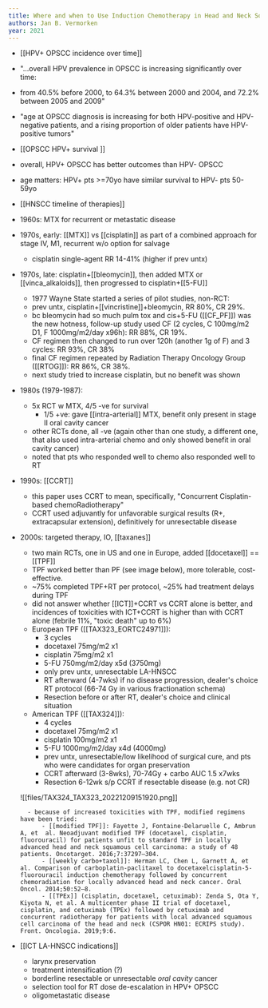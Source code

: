 ```yaml
---
title: Where and when to Use Induction Chemotherapy in Head and Neck Squamous Cell Cancer
authors: Jan B. Vermorken
year: 2021
---
```


- [[HPV+ OPSCC incidence over time]]
- "...overall HPV prevalence in OPSCC is increasing significantly over time: 
- from 40.5% before 2000, 
	to 64.3% between 2000 and 2004, 
	and 72.2% between 2005 and 2009"
- "age at OPSCC diagnosis is increasing for both HPV-positive and HPV-negative patients, and a rising proportion of older patients have HPV-positive tumors"

- [[OPSCC HPV+ survival ]]
- overall, HPV+ OPSCC has better outcomes than HPV- OPSCC
- age matters: HPV+ pts >=70yo have similar survival to HPV- pts 50-59yo

- [[HNSCC timeline of therapies]]
- 1960s: MTX for recurrent or metastatic disease
- 1970s, early: [[MTX]] vs [[cisplatin]] as part of a combined approach for stage IV, M1, recurrent w/o option for salvage
	- cisplatin single-agent RR 14-41% (higher if prev untx)
- 1970s, late: cisplatin+[[bleomycin]], then added MTX or [[vinca_alkaloids]], then progressed to cisplatin+[[5-FU]]
	- 1977 Wayne State started a series of pilot studies, non-RCT:
	- prev untx, cisplatin+[[vincristine]]+bleomycin, RR 80%, CR 29%. 
	- bc bleomycin had so much pulm tox and cis+5-FU ([[CF_PF]]) was the new hotness, follow-up study used CF (2 cycles, C 100mg/m2 D1, F 1000mg/m2/day x96h): RR 88%, CR 19%.
	- CF regimen then changed to run over 120h (another 1g of F) and 3 cycles: RR 93%, CR 38%
	- final CF regimen repeated by Radiation Therapy Oncology Group ([[RTOG]]): RR 86%, CR 38%.
	- next study tried to increase cisplatin, but no benefit was shown
- 1980s (1979-1987): 
	- 5x RCT w MTX, 4/5 -ve for survival
		- 1/5 +ve: gave [[intra-arterial]] MTX, benefit only present in stage II oral cavity cancer
	- other RCTs done, all -ve (again other than one study, a different one, that also used intra-arterial chemo and only showed benefit in oral cavity cancer)
	- noted that pts who responded well to chemo also responded well to RT
- 1990s: [[CCRT]]
	- this paper uses CCRT to mean, specifically, "Concurrent Cisplatin-based chemoRadiotherapy"
	- CCRT used adjuvantly for unfavorable surgical results (R+, extracapsular extension), definitively for unresectable disease
- 2000s: targeted therapy, IO, [[taxanes]]
	- two main RCTs, one in US and one in Europe, added [[docetaxel]] == [[TPF]]
	- TPF worked better than PF (see image below), more tolerable, cost-effective. 
	- ~75% completed TPF+RT per protocol, ~25% had treatment delays during TPF
	- did not answer whether [[ICT]]+CCRT vs CCRT alone is better, and incidences of toxicities with ICT+CCRT is higher than with CCRT alone (febrile 11%, "toxic death" up to 6%)
	- European TPF ([[TAX323_EORTC24971]]): 
		- 3 cycles
		- docetaxel 75mg/m2 x1
		- cisplatin 75mg/m2 x1
		- 5-FU 750mg/m2/day x5d (3750mg)
		- only prev untx, unresectable LA-HNSCC
		- RT afterward (4-7wks) if no disease progression, dealer's choice RT protocol (66-74 Gy in various fractionation schema)
		- Resection before or after RT, dealer's choice and clinical situation
	- American TPF ([[TAX324]]): 
		- 4 cycles
		- docetaxel 75mg/m2 x1
		- cisplatin 100mg/m2 x1
		- 5-FU 1000mg/m2/day x4d (4000mg)
		- prev untx, unresectable/low likelihood of surgical cure, and pts who were candidates for organ preservation
		- CCRT afterward (3-8wks), 70-74Gy + carbo AUC 1.5 x7wks
		- Resection 6-12wk s/p CCRT if resectable disease (e.g. not CR)

	![[files/TAX324_TAX323_20221209151920.png]]

		- because of increased toxicities with TPF, modified regimens have been tried:
			- [[modified TPF]]: Fayette J, Fontaine-Delaruelle C, Ambrun A, et  al. Neoadjuvant modified TPF (docetaxel, cisplatin, fluorouracil) for patients unfit to standard TPF in locally advanced head and neck squamous cell carcinoma: a study of 48 patients. Oncotarget. 2016;7:37297–304.
			- [[weekly carbo+taxol]]: Herman LC, Chen L, Garnett A, et  al. Comparison of carboplatin-paclitaxel to docetaxelcisplatin-5-fluorouracil induction chemotherapy followed by concurrent chemoradiation for locally advanced head and neck cancer. Oral Oncol. 2014;50:52–8.
			- [[TPEx]] (cisplatin, docetaxel, cetuximab): Zenda S, Ota Y, Kiyota N, et al. A multicenter phase II trial of docetaxel, cisplatin, and cetuximab (TPEx) followed by cetuximab and concurrent radiotherapy for patients with local advanced squamous cell carcinoma of the head and neck (CSPOR HN01: ECRIPS study). Front. Oncologia. 2019;9:6.

- [[ICT LA-HNSCC indications]]
	- larynx preservation
	- treatment intensification (?)
	- borderline resectable or unresectable *oral cavity* cancer
	- selection tool for RT dose de-escalation in HPV+ OPSCC
	- oligometastatic disease
	